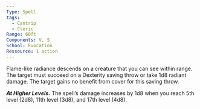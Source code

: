 ```yaml
---
Type: Spell
tags:
  - Cantrip
  - Cleric
Range: 60ft
Components: V, S
School: Evocation
Ressource: 1 action
---
```

Flame-like radiance descends on a creature that you can see within range. The target must succeed on a Dexterity saving throw or take 1d8 radiant damage. The target gains no benefit from cover for this saving throw.

**_At Higher Levels._** The spell’s damage increases by 1d8 when you reach 5th level (2d8), 11th level (3d8), and 17th level (4d8).
